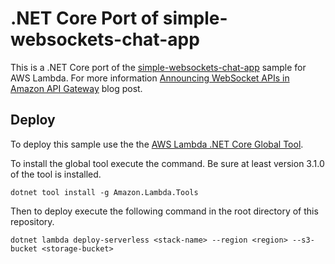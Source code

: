 # .NET Core Port of simple-websockets-chat-app

This is a .NET Core port of the [simple-websockets-chat-app](https://github.com/aws-samples/simple-websockets-chat-app) sample for AWS Lambda. For more information [Announcing WebSocket APIs in Amazon API Gateway](https://aws.amazon.com/blogs/compute/announcing-websocket-apis-in-amazon-api-gateway/) blog post.

## Deploy

To deploy this sample use the the [AWS Lambda .NET Core Global Tool](https://aws.amazon.com/blogs/developer/net-core-global-tools-for-aws/).

To install the global tool execute the command. Be sure at least version 3.1.0 of the tool is installed.

```
dotnet tool install -g Amazon.Lambda.Tools
```

Then to deploy execute the following command in the root directory of this repository.
```
dotnet lambda deploy-serverless <stack-name> --region <region> --s3-bucket <storage-bucket>
```
